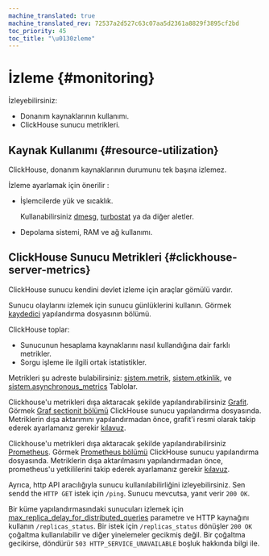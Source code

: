 ```yaml
---
machine_translated: true
machine_translated_rev: 72537a2d527c63c07aa5d2361a8829f3895cf2bd
toc_priority: 45
toc_title: "\u0130zleme"
---
```


# İzleme {#monitoring}

İzleyebilirsiniz:

-   Donanım kaynaklarının kullanımı.
-   ClickHouse sunucu metrikleri.

## Kaynak Kullanımı {#resource-utilization}

ClickHouse, donanım kaynaklarının durumunu tek başına izlemez.

İzleme ayarlamak için önerilir :

-   İşlemcilerde yük ve sıcaklık.

    Kullanabilirsiniz [dmesg](https://en.wikipedia.org/wiki/Dmesg), [turbostat](https://www.linux.org/docs/man8/turbostat.html) ya da diğer aletler.

-   Depolama sistemi, RAM ve ağ kullanımı.

## ClickHouse Sunucu Metrikleri {#clickhouse-server-metrics}

ClickHouse sunucu kendini devlet izleme için araçlar gömülü vardır.

Sunucu olaylarını izlemek için sunucu günlüklerini kullanın. Görmek [kaydedici](server-configuration-parameters/settings.md#server_configuration_parameters-logger) yapılandırma dosyasının bölümü.

ClickHouse toplar:

-   Sunucunun hesaplama kaynaklarını nasıl kullandığına dair farklı metrikler.
-   Sorgu işleme ile ilgili ortak istatistikler.

Metrikleri şu adreste bulabilirsiniz: [sistem.metrik](../operations/system-tables.md#system_tables-metrics), [sistem.etkinlik](../operations/system-tables.md#system_tables-events), ve [sistem.asynchronous\_metrics](../operations/system-tables.md#system_tables-asynchronous_metrics) Tablolar.

Clickhouse'u metrikleri dışa aktaracak şekilde yapılandırabilirsiniz [Grafit](https://github.com/graphite-project). Görmek [Graf sectionit bölümü](server-configuration-parameters/settings.md#server_configuration_parameters-graphite) ClickHouse sunucu yapılandırma dosyasında. Metriklerin dışa aktarımını yapılandırmadan önce, grafit'i resmi olarak takip ederek ayarlamanız gerekir [kılavuz](https://graphite.readthedocs.io/en/latest/install.html).

Clickhouse'u metrikleri dışa aktaracak şekilde yapılandırabilirsiniz [Prometheus](https://prometheus.io). Görmek [Prometheus bölümü](server-configuration-parameters/settings.md#server_configuration_parameters-prometheus) ClickHouse sunucu yapılandırma dosyasında. Metriklerin dışa aktarılmasını yapılandırmadan önce, prometheus'u yetkililerini takip ederek ayarlamanız gerekir [kılavuz](https://prometheus.io/docs/prometheus/latest/installation/).

Ayrıca, http API aracılığıyla sunucu kullanılabilirliğini izleyebilirsiniz. Sen sendd the `HTTP GET` istek için `/ping`. Sunucu mevcutsa, yanıt verir `200 OK`.

Bir küme yapılandırmasındaki sunucuları izlemek için [max\_replica\_delay\_for\_distributed\_queries](settings/settings.md#settings-max_replica_delay_for_distributed_queries) parametre ve HTTP kaynağını kullanın `/replicas_status`. Bir istek için `/replicas_status` dönüşler `200 OK` çoğaltma kullanılabilir ve diğer yinelemeler gecikmiş değil. Bir çoğaltma gecikirse, döndürür `503 HTTP_SERVICE_UNAVAILABLE` boşluk hakkında bilgi ile.
